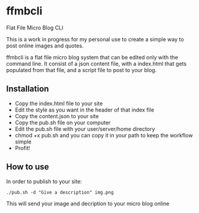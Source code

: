 # ffmbcli
Flat File Micro Blog CLI

This is a work in progress for my personal use to create a simple way to post online images and quotes. 

ffmbcli is a flat file micro blog system that can be edited only with the command line. It consist of a json content file, with a index.html that gets populated from that file, and a script file to post to your blog. 

## Installation

 - Copy the index.html file to your site
 - Edit the style as you want in the header of that index file
 - Copy the content.json to your site
 - Copy the pub.sh file on your computer
 - Edit the pub.sh file with your user/server/home directory
 - chmod +x pub.sh and you can copy it in your path to keep the workflow simple
 - Profit!


## How to use

In order to publish to your site:

``` ./pub.sh -d "Give a description" img.png ```

This will send your image and decription to your micro blog online
